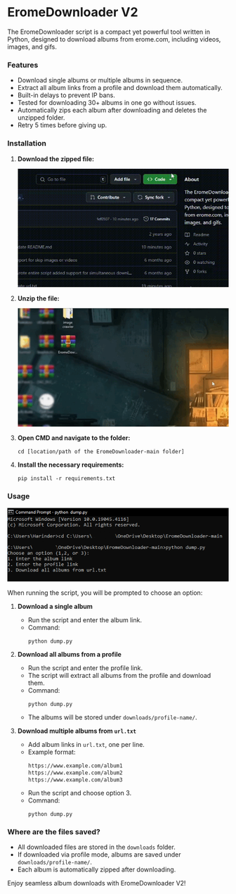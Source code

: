 # EromeDownloader V2

The EromeDownloader script is a compact yet powerful tool written in Python, designed to download albums from erome.com, including videos, images, and gifs.

### Features

- Download single albums or multiple albums in sequence.
- Extract all album links from a profile and download them automatically.
- Built-in delays to prevent IP bans.
- Tested for downloading 30+ albums in one go without issues.
- Automatically zips each album after downloading and deletes the unzipped folder.
- Retry 5 times before giving up.

### Installation

1. **Download the zipped file:**

   ![Demo](https://raw.githubusercontent.com/TEXRD-EXC/EromeDownloader/refs/heads/main/Images/how%20to%20download.gif)

2. **Unzip the file:**

   ![Demo](https://raw.githubusercontent.com/TEXRD-EXC/EromeDownloader/refs/heads/main/Images/unzip.gif)

3. **Open CMD and navigate to the folder:**  
   ```
   cd [location/path of the EromeDownloader-main folder]
   ```

4. **Install the necessary requirements:**  
   ```
   pip install -r requirements.txt
   ```

### Usage
   ![Demo](https://raw.githubusercontent.com/TEXRD-EXC/EromeDownloader/refs/heads/main/Images/Capture%20(1).png)

When running the script, you will be prompted to choose an option:

1. **Download a single album**
   - Run the script and enter the album link.
   - Command:
     ```
     python dump.py
     ```

2. **Download all albums from a profile**
   - Run the script and enter the profile link.
   - The script will extract all albums from the profile and download them.
   - Command:
     ```
     python dump.py
     ```
   - The albums will be stored under `downloads/profile-name/`.

3. **Download multiple albums from `url.txt`**
   - Add album links in `url.txt`, one per line.
   - Example format:
     ```
     https://www.example.com/album1
     https://www.example.com/album2
     https://www.example.com/album3
     ```
   - Run the script and choose option 3.
   - Command:
     ```
     python dump.py
     ```

### Where are the files saved?

- All downloaded files are stored in the `downloads` folder.
- If downloaded via profile mode, albums are saved under `downloads/profile-name/`.
- Each album is automatically zipped after downloading.

Enjoy seamless album downloads with EromeDownloader V2!
